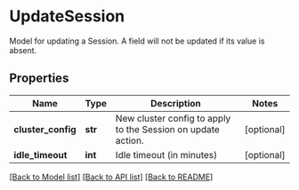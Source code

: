 # UpdateSession

Model for updating a Session. A field will not be updated if its value is absent.
## Properties
Name | Type | Description | Notes
------------ | ------------- | ------------- | -------------
**cluster_config** | **str** | New cluster config to apply to the Session on update action. | [optional] 
**idle_timeout** | **int** | Idle timeout (in minutes) | [optional] 

[[Back to Model list]](../README.md#documentation-for-models) [[Back to API list]](../README.md#documentation-for-api-endpoints) [[Back to README]](../README.md)


